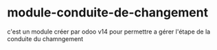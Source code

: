 # module-conduite-de-changement
c'est un module créer par odoo v14 pour permettre a gérer l'étape de la conduite du chamngement
